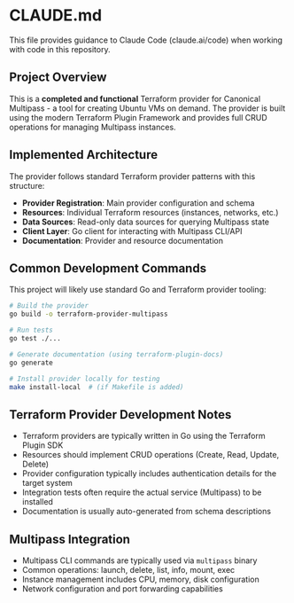 # CLAUDE.md

This file provides guidance to Claude Code (claude.ai/code) when working with code in this repository.

## Project Overview

This is a **completed and functional** Terraform provider for Canonical Multipass - a tool for creating Ubuntu VMs on demand. The provider is built using the modern Terraform Plugin Framework and provides full CRUD operations for managing Multipass instances.

## Implemented Architecture

The provider follows standard Terraform provider patterns with this structure:

- **Provider Registration**: Main provider configuration and schema
- **Resources**: Individual Terraform resources (instances, networks, etc.)
- **Data Sources**: Read-only data sources for querying Multipass state
- **Client Layer**: Go client for interacting with Multipass CLI/API
- **Documentation**: Provider and resource documentation

## Common Development Commands

This project will likely use standard Go and Terraform provider tooling:

```bash
# Build the provider
go build -o terraform-provider-multipass

# Run tests
go test ./...

# Generate documentation (using terraform-plugin-docs)
go generate

# Install provider locally for testing
make install-local  # (if Makefile is added)
```

## Terraform Provider Development Notes

- Terraform providers are typically written in Go using the Terraform Plugin SDK
- Resources should implement CRUD operations (Create, Read, Update, Delete)
- Provider configuration typically includes authentication details for the target system
- Integration tests often require the actual service (Multipass) to be installed
- Documentation is usually auto-generated from schema descriptions

## Multipass Integration

- Multipass CLI commands are typically used via `multipass` binary
- Common operations: launch, delete, list, info, mount, exec
- Instance management includes CPU, memory, disk configuration
- Network configuration and port forwarding capabilities

